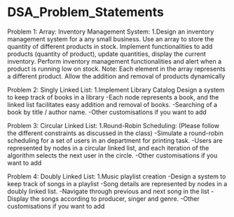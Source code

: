 # DSA_Problem_Statements

Problem 1:
Array:
Inventory Management System:
1.Design an inventory management system for a any small business. Use an array to store the quantity of different products in stock. Implement functionalities to add products (quantity of product), update quantities, display the current inventory.
Perform inventory management functionalities and alert when a product is running low on stock. Note:
Each element in the array represents a different product.
Allow the addition and removal of products dynamically

Problem 2:
Singly Linked List: 
1.Implement Library Catalog
Design a system to keep track of books in a library -Each node represents a book, and the linked list facilitates easy addition and removal of books. -Searching of a book by title / author name. -Other customisations if you want to add

Problem 3:
Circular Linked List:
1.Round-Robin Scheduling: (Please follow the different constraints as discussed in the class) -Simulate a round-robin scheduling for a set of users in an department for printing task. -Users are represented by nodes in a circular linked list, and each iteration of the algorithm selects the next user in the circle. -Other customisations if you want to add

Problem 4:
Doubly Linked List: 
1.Music playlist creation -Design a system to keep track of songs in a playlist -Song details are represented by nodes in a doubly linked list. -Navigate through previous and next song in the list -Display the songs according to producer, singer and genre. -Other customisations if you want to add
